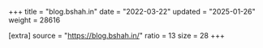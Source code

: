 +++
title = "blog.bshah.in"
date = "2022-03-22"
updated = "2025-01-26"
weight = 28616

[extra]
source = "https://blog.bshah.in/"
ratio = 13
size = 28
+++
